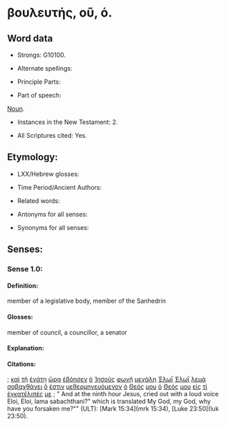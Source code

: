 # βουλευτής, οῦ, ὁ.

<!-- Status: S2=NeedsFinalCheck -->
<!-- Lexica used for edits: LN MM BDAG -->

## Word data

* Strongs: G10100.


* Alternate spellings:

* Principle Parts: 

* Part of speech: 

[Noun](http://ugg.readthedocs.io/en/latest/noun.html). 

* Instances in the New Testament: 2.

* All Scriptures cited: Yes.

## Etymology: 

* LXX/Hebrew glosses: 

* Time Period/Ancient Authors: 

* Related words:

* Antonyms for all senses:

* Synonyms for all senses: 

## Senses:

### Sense  1.0: 

#### Definition: 

member of a legislative body, member of the Sanhedrin

#### Glosses: 

member of council, a councillor, a senator

#### Explanation: 

#### Citations: 

; [καὶ](../G25320/01.md) [τῇ](../G35880/01.md) [ἐνάτῃ](../G17660/01.md) [ὥρᾳ](../G56100/01.md) [ἐβόησεν](../G09940/01.md) [ὁ](../G35880/01.md) [Ἰησοῦς](../G24240/01.md) [φωνῇ](../G54560/01.md) [μεγάλῃ](../G31730/01.md) [Ἐλωῒ](../G16820/01.md) [Ἐλωῒ](../G16820/01.md) [λεμὰ](../G29820/01.md) [σαβαχθάνει](../G45180/01.md) [ὅ](../G37390/01.md) [ἐστιν](../G99999/01.md) [μεθερμηνευόμενον](../G31770/01.md) [ὁ](../G35880/01.md) [Θεός](../G23160/01.md) [μου](../G14730/01.md) [ὁ](../G35880/01.md) [Θεός](../G23160/01.md) [μου](../G14730/01.md) [εἰς](../G15190/01.md) [τί](../G51010/01.md) [ἐγκατέλιπές](../G14590/01.md) [με](../G14730/01.md)
; " And at the ninth hour Jesus, cried out with a loud voice Eloi, Eloi, lama sabachthani?" which is translated My God, my God, why have you forsaken me?"" (ULT): 
[Mark 15:34](mrk 15:34), [Luke 23:50](luk 23:50).

